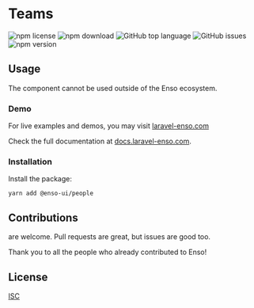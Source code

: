 # Teams

![npm license](https://img.shields.io/npm/l/@enso-ui/people.svg) 
![npm download](https://img.shields.io/npm/dm/@enso-ui/people.svg) 
![GitHub top language](https://img.shields.io/github/languages/top/enso-ui/people.svg) 
![GitHub issues](https://img.shields.io/github/issues/enso-ui/people.svg) 
![npm version](https://img.shields.io/npm/v/@enso-ui/people.svg) 

## Usage
The component cannot be used outside of the Enso ecosystem.

### Demo

For live examples and demos, you may visit [laravel-enso.com](https://www.laravel-enso.com)

Check the full documentation at  [docs.laravel-enso.com](https://docs.laravel-enso.com).

### Installation

Install the package:
```
yarn add @enso-ui/people
```

## Contributions

are welcome. Pull requests are great, but issues are good too.

Thank you to all the people who already contributed to Enso!

## License

[ISC](https://opensource.org/licenses/ISC)
